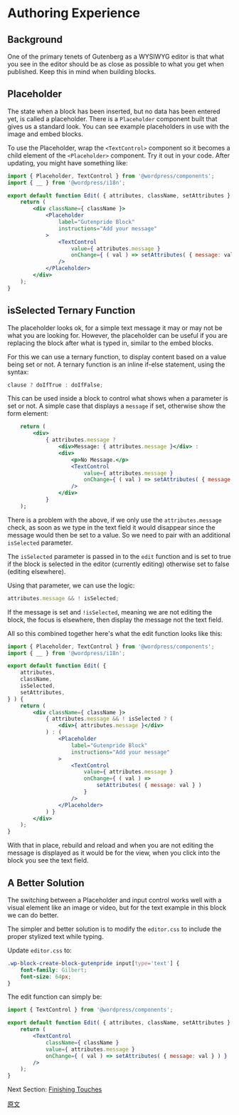 # Authoring Experience

## Background

One of the primary tenets of Gutenberg as a WYSIWYG editor is that what you see in the editor should be as close as possible to what you get when published. Keep this in mind when building blocks.

## Placeholder

The state when a block has been inserted, but no data has been entered yet, is called a placeholder. There is a `Placeholder` component built that gives us a standard look. You can see example placeholders in use with the image and embed blocks.

To use the Placeholder, wrap the `<TextControl>` component so it becomes a child element of the `<Placeholder>` component. Try it out in your code. After updating, you might have something like:

```jsx
import { Placeholder, TextControl } from '@wordpress/components';
import { __ } from '@wordpress/i18n';

export default function Edit( { attributes, className, setAttributes } ) {
	return (
		<div className={ className }>
			<Placeholder
				label="Gutenpride Block"
				instructions="Add your message"
			>
				<TextControl
					value={ attributes.message }
					onChange={ ( val ) => setAttributes( { message: val } ) }
				/>
			</Placeholder>
		</div>
	);
}
```

## isSelected Ternary Function

The placeholder looks ok, for a simple text message it may or may not be what you are looking for. However, the placeholder can be useful if you are replacing the block after what is typed in, similar to the embed blocks.

For this we can use a ternary function, to display content based on a value being set or not. A ternary function is an inline if-else statement, using the syntax:

```js
clause ? doIfTrue : doIfFalse;
```

This can be used inside a block to control what shows when a parameter is set or not. A simple case that displays a `message` if set, otherwise show the form element:

```jsx
	return (
		<div>
			{ attributes.message ?
				<div>Message: { attributes.message }</div> :
				<div>
					<p>No Message.</p>
					<TextControl
						value={ attributes.message }
						onChange={ ( val ) => setAttributes( { message: val } ) }
					/>
				</div>
			}
	);
```

There is a problem with the above, if we only use the `attributes.message` check, as soon as we type in the text field it would disappear since the message would then be set to a value. So we need to pair with an additional `isSelected` parameter.

The `isSelected` parameter is passed in to the `edit` function and is set to true if the block is selected in the editor (currently editing) otherwise set to false (editing elsewhere).

Using that parameter, we can use the logic:

```js
attributes.message && ! isSelected;
```

If the message is set and `!isSelected`, meaning we are not editing the block, the focus is elsewhere, then display the message not the text field.

All so this combined together here's what the edit function looks like this:

```jsx
import { Placeholder, TextControl } from '@wordpress/components';
import { __ } from '@wordpress/i18n';

export default function Edit( {
	attributes,
	className,
	isSelected,
	setAttributes,
} ) {
	return (
		<div className={ className }>
			{ attributes.message && ! isSelected ? (
				<div>{ attributes.message }</div>
			) : (
				<Placeholder
					label="Gutenpride Block"
					instructions="Add your message"
				>
					<TextControl
						value={ attributes.message }
						onChange={ ( val ) =>
							setAttributes( { message: val } )
						}
					/>
				</Placeholder>
			) }
		</div>
	);
}
```

With that in place, rebuild and reload and when you are not editing the message is displayed as it would be for the view, when you click into the block you see the text field.

## A Better Solution

The switching between a Placeholder and input control works well with a visual element like an image or video, but for the text example in this block we can do better.

The simpler and better solution is to modify the `editor.css` to include the proper stylized text while typing.

Update `editor.css` to:

```css
.wp-block-create-block-gutenpride input[type='text'] {
	font-family: Gilbert;
	font-size: 64px;
}
```

The edit function can simply be:

```jsx
import { TextControl } from '@wordpress/components';

export default function Edit( { attributes, className, setAttributes } ) {
	return (
		<TextControl
			className={ className }
			value={ attributes.message }
			onChange={ ( val ) => setAttributes( { message: val } ) }
		/>
	);
}
```

Next Section: [Finishing Touches](/docs/designers-developers/developers/tutorials/create-block/finishing.md)

[原文](https://github.com/WordPress/gutenberg/blob/master/docs/designers-developers/developers/tutorials/create-block/author-experience.md)